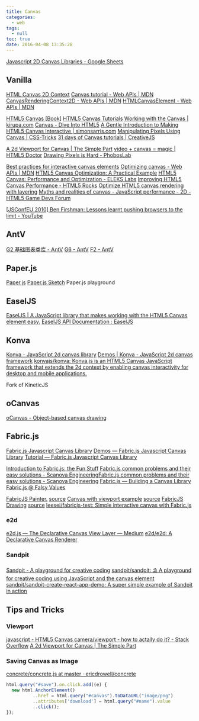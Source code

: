 ```yaml
---
title: Canvas
categories:
  - web
tags:
  - null
toc: true
date: 2016-04-08 13:35:28
---
```


[Javascript 2D Canvas Libraries - Google Sheets](https://docs.google.com/spreadsheets/d/1JYEGMN2jJtmwyjB4DMw3uaYLVMkduf61suKpiOzo0hc/edit#gid=0)

## Vanilla <canvas>

[HTML Canvas 2D Context](https://www.w3.org/TR/2dcontext/)
[Canvas tutorial - Web APIs | MDN](https://developer.mozilla.org/en-US/docs/Web/API/Canvas_API/Tutorial)
[CanvasRenderingContext2D - Web APIs | MDN](https://developer.mozilla.org/en-US/docs/Web/API/CanvasRenderingContext2D)
[HTMLCanvasElement - Web APIs | MDN](https://developer.mozilla.org/en-US/docs/Web/API/HTMLCanvasElement)

[HTML5 Canvas [Book]](https://www.safaribooksonline.com/library/view/html5-canvas/9781449308032/)
[HTML5 Canvas Tutorials](http://www.html5canvastutorials.com/)
[Working with the Canvas | kirupa.com](https://www.kirupa.com/canvas/index.htm)
[Canvas - Dive Into HTML5](http://diveinto.html5doctor.com/canvas.html)
[A Gentle Introduction to Making HTML5 Canvas Interactive | simonsarris.com](http://simonsarris.com/blog/510-making-html5-canvas-useful)
[Manipulating Pixels Using Canvas | CSS-Tricks](https://css-tricks.com/manipulating-pixels-using-canvas/)
[31 days of Canvas tutorials | CreativeJS](http://creativejs.com/2011/08/31-days-of-canvas-tutorials/index.html)

[A 2d Viewport for Canvas | The Simple Part](http://karlagius.com/2013/03/23/a-2d-viewport-for-canvas/)
[video + canvas = magic | HTML5 Doctor](http://html5doctor.com/video-canvas-magic/)
[Drawing Pixels is Hard - PhobosLab](http://phoboslab.org/log/2012/09/drawing-pixels-is-hard)

[Best practices for interactive canvas elements](https://html.spec.whatwg.org/multipage/scripting.html#best-practices)
[Optimizing canvas - Web APIs | MDN](https://developer.mozilla.org/en-US/docs/Web/API/Canvas_API/Tutorial/Optimizing_canvas)
[HTML5 Canvas Optimization: A Practical Example](http://code.tutsplus.com/tutorials/html5-canvas-optimization-a-practical-example--active-11893)
[HTML5 Canvas: Performance and Optimization - ELEKS Labs](http://elekslabs.com/2012/11/html5-canvas-performance-and.html)
[Improving HTML5 Canvas Performance - HTML5 Rocks](http://www.html5rocks.com/en/tutorials/canvas/performance/)
[Optimize HTML5 canvas rendering with layering](http://www.ibm.com/developerworks/library/wa-canvashtml5layering/)
[Myths and realities of canvas - JavaScript performance - 2D - HTML5 Game Devs Forum](http://www.html5gamedevs.com/topic/7735-myths-and-realities-of-canvas-javascript-performance/)

[[JSConfEU 2010] Ben Firshman: Lessons learnt pushing browsers to the limit - YouTube](https://www.youtube.com/watch?v=2gwxn8Lg910)

## AntV

[G2 基础图表类库 - AntV](https://antv.alipay.com/zh-cn/g2/3.x/index.html)
[G6 - AntV](https://antv.alipay.com/zh-cn/g6/1.x/index.html)
[F2 - AntV](https://antv.alipay.com/zh-cn/f2/3.x/index.html)

## Paper.js

[Paper.js](http://paperjs.org/)
[Paper.js Sketch](http://sketch.paperjs.org/) Paper.js playground

## EaselJS

[EaselJS | A JavaScript library that makes working with the HTML5 Canvas element easy.](http://www.createjs.com/easeljs)
[EaselJS API Documentation : EaselJS](http://www.createjs.com/docs/easeljs/modules/EaselJS.html)

## Konva

[Konva - JavaScript 2d canvas library](https://konvajs.github.io/)
[Demos | Konva - JavaScript 2d canvas framework](http://konvajs.github.io/docs/sandbox/)
[konvajs/konva: Konva.js is an HTML5 Canvas JavaScript framework that extends the 2d context by enabling canvas interactivity for desktop and mobile applications.](https://github.com/konvajs/konva)

Fork of KineticJS

## oCanvas

[oCanvas - Object-based canvas drawing](http://ocanvas.org/)

## Fabric.js

[Fabric.js Javascript Canvas Library](http://fabricjs.com/)
[Demos — Fabric.js Javascript Canvas Library](http://fabricjs.com/demos/)
[Tutorial — Fabric.js Javascript Canvas Library](http://fabricjs.com/articles/)

[Introduction to Fabric.js: the Fun Stuff](http://www.sitepoint.com/fabric-js-the-fun-stuff/)
[Fabric.js common problems and their easy solutions - Scanova EngineeringFabric.js common problems and their easy solutions - Scanova Engineering](http://scanova.io/blog/engineering/2014/06/09/fabric-js-slow-rendering-issues-cors/)
[Fabric.js — Building a Canvas Library](http://www.slideshare.net/kangax/fabricjs-building-acanvaslibrarybk)
[Fabric.js @ Falsy Values](http://www.slideshare.net/kangax/fabric-falsy-values-8067834)

[FabricJS Painter.](http://christabor.github.io/fabricjs-painter/) [source](https://github.com/christabor/fabricjs-painter)
[Canvas with viewport example](http://rstgroup.github.io/fabricjs-viewport/) [source](https://github.com/rstgroup/fabricjs-viewport)
[FabricJS Drawing](https://rawgit.com/swagatblog/FabricJS_Drawing/master/index.html) [source](https://github.com/swagatblog/FabricJS_Drawing)
[leesei/fabricjs-test: Simple interactive canvas with Fabric.js](https://github.com/leesei/fabricjs-test)

### e2d

[e2d.js — The Declarative Canvas View Layer — Medium](https://medium.com/@joshuatenner/e2d-js-b77329a1a846#.do40rwugr)
[e2d/e2d: A Declarative Canvas Renderer](https://github.com/e2d/e2d)

### Sandpit

[Sandpit - A playground for creative coding](https://sandpitjs.com/)
[sandpit/sandpit: ⛱ A playground for creative coding using JavaScript and the canvas element](https://github.com/sandpit/sandpit)
[sandpit/sandpit-create-react-app-demo: A super simple example of Sandpit in action](https://github.com/sandpit/sandpit-create-react-app-demo)

## Tips and Tricks

### Viewport

[javascript - HTML5 Canvas camera/viewport - how to actally do it? - Stack Overflow](http://stackoverflow.com/questions/16919601/html5-canvas-camera-viewport-how-to-actally-do-it)
[A 2d Viewport for Canvas | The Simple Part](http://karlagius.com/2013/03/23/a-2d-viewport-for-canvas/)

### Saving Canvas as Image

[concrete/concrete.js at master · ericdrowell/concrete](https://github.com/ericdrowell/concrete/blob/9b50727ae833a92fe9d6c9e4a526a6d7fcd29d3e/src/concrete.js#L384-L428)

```js
html.query("#save").on.click.add((e) {
  new html.AnchorElement()
          ..href = html.query("#canvas").toDataURL("image/png")
          ..attributes['download'] = html.query("#name").value
          ..click();
});
```
